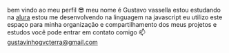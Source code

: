 bem vindo ao meu perfil 😎
meu nome é Gustavo vassella 
estou estudando na [alura](https://www.alura.com.br)
estou me desenvolvendo na linguagem na javascript 
eu utilizo este espaço para minha organização e compartilhamento dos meus projetos e estudos
você pode entrar em contato comigo 📫
gustavinhogvcterra@gmail.com
